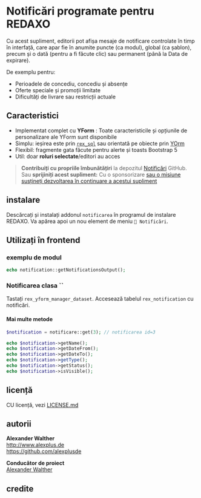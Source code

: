 # Notificări programate pentru REDAXO

Cu acest supliment, editorii pot afișa mesaje de notificare controlate în timp în interfață, care apar fie în anumite puncte (ca modul), global (ca șablon), precum și o dată (pentru a fi făcute clic) sau permanent (până la Data de expirare).

De exemplu pentru:

* Perioadele de concediu, concediu și absențe
* Oferte speciale și promoții limitate
* Dificultăți de livrare sau restricții actuale

## Caracteristici

* Implementat complet cu **YForm** : Toate caracteristicile și opțiunile de personalizare ale YForm sunt disponibile
* Simplu: ieșirea este prin [`rex_sql`](https://redaxo.org/doku/master/datenbank-queries) sau orientată pe obiecte prin [YOrm](https://github.com/yakamara/redaxo_yform_docs/blob/master/de_de/yorm.md)
* Flexibil: fragmente gata făcute pentru alerte și toasts Bootstrap 5
* Util: doar **roluri selectate**/editori au acces

> **Contribuiți cu propriile îmbunătățiri** la depozitul [Notificări](https://github.com/alexplusde/notification) GitHub. Sau **sprijiniți acest supliment:** Cu o sponsorizare [sau o misiune susțineți dezvoltarea în continuare a acestui supliment](https://github.com/sponsors/alexplusde)

## instalare

Descărcați și instalați addonul `notificarea` în programul de instalare REDAXO. Va apărea apoi un nou element de meniu `🔔 Notificări`.

## Utilizați în frontend

### exemplu de modul

```php
echo notification::getNotificationsOutput();
```

### Notificarea clasa ``

Tastați `rex_yform_manager_dataset`. Accesează tabelul `rex_notification` cu notificări.

#### Mai multe metode

```php
$notification = notificare::get(3); // notificarea id=3

echo $notification->getName();
echo $notification->getDateFrom();
echo $notification->getDateTo();
echo $notification->getType();
echo $notification->getStatus();
echo $notification->isVisible();
```

## licență

CU licență, vezi [LICENSE.md](https://github.com/alexplusde/notification/blob/master/LICENSE.md)

## autorii

**Alexander Walther**  
http://www.alexplus.de  
https://github.com/alexplusde

**Conducător de proiect**  
[Alexander Walther](https://github.com/alexplusde)

## credite
